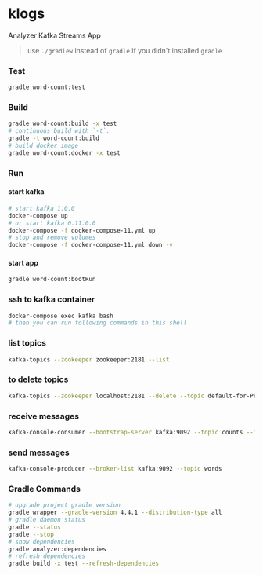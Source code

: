 klogs
=====
Analyzer Kafka Streams App

> use `./gradlew` instead of `gradle` if you didn't installed `gradle`

### Test
```bash
gradle word-count:test
```
### Build
```bash
gradle word-count:build -x test 
# continuous build with `-t`. 
gradle -t word-count:build
# build docker image
gradle word-count:docker -x test 
```
 
### Run
#### start kafka
```bash
# start kafka 1.0.0
docker-compose up
# or start kafka 0.11.0.0
docker-compose -f docker-compose-11.yml up
# stop and remove volumes
docker-compose -f docker-compose-11.yml down -v
```

#### start app
```bash
gradle word-count:bootRun
```

### ssh to kafka container
```bash
docker-compose exec kafka bash
# then you can run following commands in this shell
```

### list topics
```bash
kafka-topics --zookeeper zookeeper:2181 --list
```

### to delete topics
```bash
kafka-topics --zookeeper localhost:2181 --delete --topic default-for-ProductCounts-changelog
```

### receive messages
```bash
kafka-console-consumer --bootstrap-server kafka:9092 --topic counts --from-beginning --property print.key=true
```

### send messages
```bash
kafka-console-producer --broker-list kafka:9092 --topic words
```

### Gradle Commands
```bash
# upgrade project gradle version
gradle wrapper --gradle-version 4.4.1 --distribution-type all
# gradle daemon status 
gradle --status
gradle --stop
# show dependencies
gradle analyzer:dependencies
# refresh dependencies
gradle build -x test --refresh-dependencies 
```
